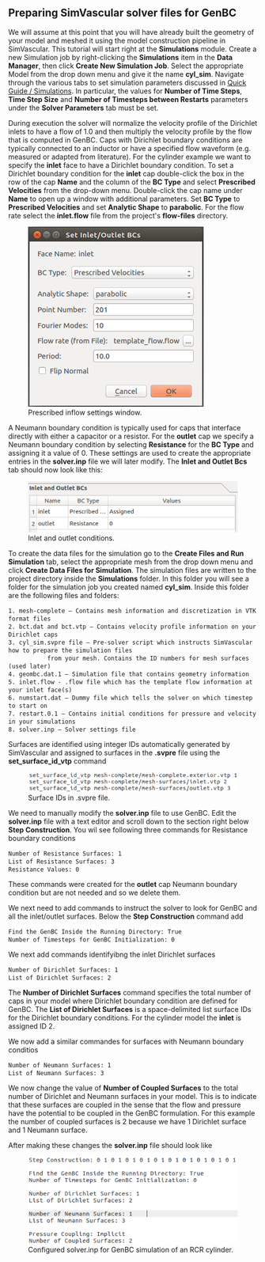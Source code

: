 ## Preparing SimVascular solver files for GenBC

We will assume at this point that you will have already built the geometry of your model and meshed it using the model construction 
pipeline in SimVascular. This tutorial will start right at the **Simulations** module. Create a new Simulation job by right-clicking 
the **Simulations** item in the **Data Manager**, then click **Create New Simulation Job**. Select the appropriate Model from the 
drop down menu and give it the name **cyl_sim**. Navigate through the various tabs to set simulation parameters discussed 
in <a href="http://simvascular.github.io/docsQuickGuide.html#simulation"> Quick Guide / Simulations</a>. In particular, the values for 
**Number of Time Steps**, **Time Step Size** and **Number of Timesteps between Restarts** parameters under the **Solver Parameters** 
tab must be set.

During execution the solver will normalize the velocity profile of the Dirichlet inlets to have a flow of 1.0 and then multiply 
the velocity profile by the flow that is computed in GenBC. Caps with Dirichlet boundary conditions are typically connected to 
an inductor or have a specified flow waveform (e.g. measured or adapted from literature). For the cylinder example we want to specify the 
**inlet** face to have a Dirichlet boundary condition. To set a Dirichlet boundary condition for the **inlet** cap double-click the 
box in the row of the cap **Name** and the column of the **BC Type** and select **Prescribed Velocities** from the drop-down menu. 
Double-click the cap name under **Name** to open up a window with additional parameters. Set **BC Type** to 
**Prescribed Velocities** and set **Analytic Shape** to **parabolic**. For the flow rate select the **inlet.flow** file from the 
project's **flow-files** directory. 

<figure>
  <img class="svImg svImgMd" src="documentation/genbc/imgs/velocities_window.png">
  <figcaption class="svCaption" >Prescribed inflow settings window.</figcaption>
</figure>

A Neumann boundary condition is typically used for caps that interface directly with either a capacitor or a resistor. 
For the **outlet** cap we specify a Neumann boundary condition by selecting **Resistance** for the **BC Type** and assigning it 
a value of 0. These settings are used to create the appropriate entries in the **solver.inp** file we will later modify. 
The **Inlet and Outlet Bcs** tab should now look like this:

<figure>
  <img class="svImg svImgMd" src="documentation/genbc/imgs/inlet_and_outlet_bcs.png">
  <figcaption class="svCaption" >Inlet and outlet conditions.</figcaption>
</figure>

To create the data files for the simulation go to the **Create Files and Run Simulation** tab, select the appropriate mesh from 
the drop down menu and click **Create Data Files for Simulation**. The simulation files are written to the project directory inside 
the **Simulations** folder. In this folder you will see a folder for the simulation job you created named **cyl_sim**. Inside this 
folder are the following files and folders:

	1. mesh-complete – Contains mesh information and discretization in VTK format files
	2. bct.dat and bct.vtp – Contains velocity profile information on your Dirichlet caps
	3. cyl_sim.svpre file – Pre-solver script which instructs SimVascular how to prepare the simulation files
               from your mesh. Contains the ID numbers for mesh surfaces (used later)
	4. geombc.dat.1 – Simulation file that contains geometry information
	5. inlet.flow - .flow file which has the template flow information at your inlet face(s)
	6. numstart.dat – Dummy file which tells the solver on which timestep to start on
	7. restart.0.1 – Contains initial conditions for pressure and velocity in your simulations
	8. solver.inp – Solver settings file

Surfaces are identified using integer IDs automatically generated by SimVascular and assigned to surfaces in 
the **.svpre** file using the **set\_surface\_id\_vtp** command  

<figure>
  <img class="svImg svImgMd" src="documentation/genbc/imgs/surface_ids.png">
  <figcaption class="svCaption" >Surface IDs in .svpre file.</figcaption>
</figure>

We need to manually modify the **solver.inp** file to use GenBC. Edit the **solver.inp** file with a text editor and scroll down to 
the section right below **Step Construction**. You wil see following three commands for Resistance boundary conditions

	Number of Resistance Surfaces: 1
	List of Resistance Surfaces: 3
	Resistance Values: 0

These commands were created for the **outlet** cap Neumann boundary condition but are not needed and so we delete them.

We next need to add commands to instruct the solver to look for GenBC and all the inlet/outlet surfaces. Below the **Step Construction** 
command add 

	Find the GenBC Inside the Running Directory: True
	Number of Timesteps for GenBC Initialization: 0

We next add commands identifyibng the inlet Dirichlet surfaces

	Number of Dirichlet Surfaces: 1
	List of Dirichlet Surfaces: 2

The **Number of Dirichlet Surfaces** command specifies the total number of caps in your model where Dirichlet boundary condition are 
defined for GenBC. The **List of Dirichlet Surfaces** is a space-delimited list surface IDs for the Dirichlet boundary conditions.
For the cylinder model the **inlet** is assigned ID 2. 

We now add a similar commandes for surfaces with Neumann boundary conditios 

	Number of Neumann Surfaces: 1    
	List of Neumann Surfaces: 3 

We now change the value of **Number of Coupled Surfaces** to the total number of Dirichlet and Neumann surfaces in your model. 
This is to indicate that these surfaces are coupled in the sense that the flow and pressure have the potential to be coupled in 
the GenBC formulation. For this example the number of coupled surfaces is 2 because we have 1 Dirichlet surface and 1 Neumann surface.

After making these changes the **solver.inp** file should look like

<figure>
  <img class="svImg svImgMd" src="documentation/genbc/imgs/solver_lines.png">
  <figcaption class="svCaption" >Configured solver.inp for GenBC simulation of an RCR cylinder.</figcaption>
</figure>
